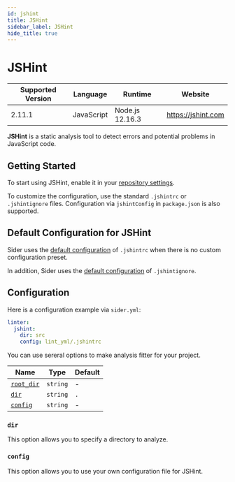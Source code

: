```yaml
---
id: jshint
title: JSHint
sidebar_label: JSHint
hide_title: true
---
```


# JSHint

| Supported Version | Language   | Runtime         | Website            |
| ----------------- | ---------- | --------------- | ------------------ |
| 2.11.1            | JavaScript | Node.js 12.16.3 | https://jshint.com |

**JSHint** is a static analysis tool to detect errors and potential problems in JavaScript code.

## Getting Started

To start using JSHint, enable it in your [repository settings](../../getting-started/repository-settings.md).

To customize the configuration, use the standard `.jshintrc` or `.jshintignore` files. Configuration via `jshintConfig` in `package.json` is also supported.

## Default Configuration for JSHint

Sider uses the [default configuration](https://github.com/sider/runners/blob/master/images/jshint/sider_jshintrc) of `.jshintrc` when there is no custom configuration preset.

In addition, Sider uses the [default configuration](https://github.com/sider/runners/blob/master/images/jshint/sider_jshintignore) of `.jshintignore`.

## Configuration

Here is a configuration example via `sider.yml`:

```yaml
linter:
  jshint:
    dir: src
    config: lint_yml/.jshintrc
```

You can use sereral options to make analysis fitter for your project.

| Name                                                                                  | Type     | Default |
| ------------------------------------------------------------------------------------- | -------- | ------- |
| [`root_dir`](../../getting-started/custom-configuration.md#linteranalyzer_idroot_dir) | `string` | -       |
| [`dir`](#dir)                                                                         | `string` | `.`     |
| [`config`](#config)                                                                   | `string` | -       |

### `dir`

This option allows you to specify a directory to analyze.

### `config`

This option allows you to use your own configuration file for JSHint.
